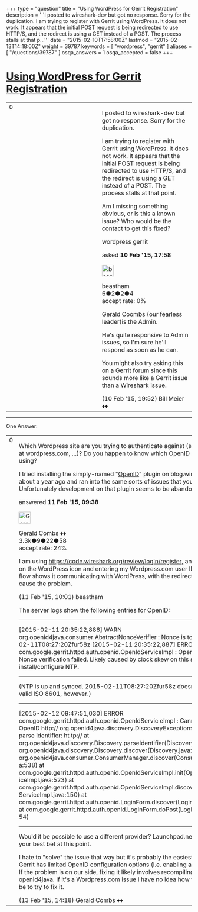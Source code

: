 +++
type = "question"
title = "Using WordPress for Gerrit Registration"
description = '''I posted to wireshark-dev but got no response. Sorry for the duplication. I am trying to register with Gerrit using WordPress. It does not work. It appears that the initial POST request is being redirected to use HTTP/S, and the redirect is using a GET instead of a POST. The process stalls at that p...'''
date = "2015-02-10T17:58:00Z"
lastmod = "2015-02-13T14:18:00Z"
weight = 39787
keywords = [ "wordpress", "gerrit" ]
aliases = [ "/questions/39787" ]
osqa_answers = 1
osqa_accepted = false
+++

<div class="headNormal">

# [Using WordPress for Gerrit Registration](/questions/39787/using-wordpress-for-gerrit-registration)

</div>

<div id="main-body">

<div id="askform">

<table id="question-table" style="width:100%;"><colgroup><col style="width: 50%" /><col style="width: 50%" /></colgroup><tbody><tr class="odd"><td style="width: 30px; vertical-align: top"><div class="vote-buttons"><span id="post-39787-upvote" class="ajax-command post-vote up" rel="nofollow" title="I like this post (click again to cancel)"> </span><div id="post-39787-score" class="post-score" title="current number of votes">0</div><span id="post-39787-downvote" class="ajax-command post-vote down" rel="nofollow" title="I dont like this post (click again to cancel)"> </span> <span id="favorite-mark" class="ajax-command favorite-mark" rel="nofollow" title="mark/unmark this question as favorite (click again to cancel)"> </span><div id="favorite-count" class="favorite-count"></div></div></td><td><div id="item-right"><div class="question-body"><p>I posted to wireshark-dev but got no response. Sorry for the duplication.</p><p>I am trying to register with Gerrit using WordPress. It does not work. It appears that the initial POST request is being redirected to use HTTP/S, and the redirect is using a GET instead of a POST. The process stalls at that point.</p><p>Am I missing something obvious, or is this a known issue? Who would be the contact to get this fixed?</p></div><div id="question-tags" class="tags-container tags"><span class="post-tag tag-link-wordpress" rel="tag" title="see questions tagged &#39;wordpress&#39;">wordpress</span> <span class="post-tag tag-link-gerrit" rel="tag" title="see questions tagged &#39;gerrit&#39;">gerrit</span></div><div id="question-controls" class="post-controls"></div><div class="post-update-info-container"><div class="post-update-info post-update-info-user"><p>asked <strong>10 Feb '15, 17:58</strong></p><img src="https://secure.gravatar.com/avatar/6a7bcd53f128960b7e664fa5ca309008?s=32&amp;d=identicon&amp;r=g" class="gravatar" width="32" height="32" alt="beastham&#39;s gravatar image" /><p><span>beastham</span><br />
<span class="score" title="6 reputation points">6</span><span title="2 badges"><span class="badge1">●</span><span class="badgecount">2</span></span><span title="2 badges"><span class="silver">●</span><span class="badgecount">2</span></span><span title="4 badges"><span class="bronze">●</span><span class="badgecount">4</span></span><br />
<span class="accept_rate" title="Rate of the user&#39;s accepted answers">accept rate:</span> <span title="beastham has no accepted answers">0%</span></p></div></div><div id="comments-container-39787" class="comments-container"><span id="39788"></span><div id="comment-39788" class="comment"><div id="post-39788-score" class="comment-score"></div><div class="comment-text"><p>Gerald Coombs (our fearless leader)is the Admin.</p><p>He's quite responsive to Admin issues, so I'm sure he'll respond as soon as he can.</p><p>You might also try asking this on a Gerrit forum since this sounds more like a Gerrit issue than a Wireshark issue.</p></div><div id="comment-39788-info" class="comment-info"><span class="comment-age">(10 Feb '15, 19:52)</span> <span class="comment-user userinfo">Bill Meier ♦♦</span></div></div></div><div id="comment-tools-39787" class="comment-tools"></div><div class="clear"></div><div id="comment-39787-form-container" class="comment-form-container"></div><div class="clear"></div></div></td></tr></tbody></table>

------------------------------------------------------------------------

<div class="tabBar">

<span id="sort-top"></span>

<div class="headQuestions">

One Answer:

</div>

</div>

<span id="39802"></span>

<div id="answer-container-39802" class="answer">

<table style="width:100%;"><colgroup><col style="width: 50%" /><col style="width: 50%" /></colgroup><tbody><tr class="odd"><td style="width: 30px; vertical-align: top"><div class="vote-buttons"><span id="post-39802-upvote" class="ajax-command post-vote up" rel="nofollow" title="I like this post (click again to cancel)"> </span><div id="post-39802-score" class="post-score" title="current number of votes">0</div><span id="post-39802-downvote" class="ajax-command post-vote down" rel="nofollow" title="I dont like this post (click again to cancel)"> </span></div></td><td><div class="item-right"><div class="answer-body"><p>Which Wordpress site are you trying to authenticate against (self-hosted, one at wordpress.com, ...)? Do you happen to know which OpenID plugin you're using?</p><p>I tried installing the simply-named "<a href="https://wordpress.org/plugins/openid/">OpenID</a>" plugin on blog.wireshark.org about a year ago and ran into the same sorts of issues that you're seeing. Unfortunately development on that plugin seems to be abandoned.</p></div><div class="answer-controls post-controls"></div><div class="post-update-info-container"><div class="post-update-info post-update-info-user"><p>answered <strong>11 Feb '15, 09:38</strong></p><img src="https://secure.gravatar.com/avatar/6db117a984c6529df88330dc49fb1ee4?s=32&amp;d=identicon&amp;r=g" class="gravatar" width="32" height="32" alt="Gerald%20Combs&#39;s gravatar image" /><p><span>Gerald Combs ♦♦</span><br />
<span class="score" title="3332 reputation points"><span>3.3k</span></span><span title="9 badges"><span class="badge1">●</span><span class="badgecount">9</span></span><span title="22 badges"><span class="silver">●</span><span class="badgecount">22</span></span><span title="58 badges"><span class="bronze">●</span><span class="badgecount">58</span></span><br />
<span class="accept_rate" title="Rate of the user&#39;s accepted answers">accept rate:</span> <span title="Gerald Combs has 32 accepted answers">24%</span></p></div></div><div id="comments-container-39802" class="comments-container"><span id="39803"></span><div id="comment-39803" class="comment"><div id="post-39803-score" class="comment-score"></div><div class="comment-text"><p>I am using <a href="https://code.wireshark.org/review/login/register,">https://code.wireshark.org/review/login/register,</a> and then clicking on the WordPress icon and entering my Wordpress.com user ID. Tracing the flow shows it communicating with WordPress, with the redirect appearing to cause the problem.</p></div><div id="comment-39803-info" class="comment-info"><span class="comment-age">(11 Feb '15, 10:01)</span> <span class="comment-user userinfo">beastham</span></div></div><span id="39858"></span><div id="comment-39858" class="comment"><div id="post-39858-score" class="comment-score"></div><div class="comment-text"><p>The server logs show the following entries for OpenID:</p><hr /><p>[2015-02-11 20:35:22,886] WARN org.openid4java.consumer.AbstractNonceVerifier : Nonce is too old: 2015-02-11T08:27:20Zfur58z [2015-02-11 20:35:22,887] ERROR com.google.gerrit.httpd.auth.openid.OpenIdServiceImpl : OpenID failure: Nonce verification failed. Likely caused by clock skew on this server, install/configure NTP.</p><hr /><p>(NTP is up and synced. 2015-02-11T08:27:20Zfur58z doesn't appear to be valid ISO 8601, however.)</p><hr /><p>[2015-02-12 09:47:51,030] ERROR com.google.gerrit.httpd.auth.openid.OpenIdServic eImpl : Cannot discover OpenID http:// org.openid4java.discovery.DiscoveryException: 0x500: Cannot parse identifier: ht tp:// at org.openid4java.discovery.Discovery.parseIdentifier(Discovery.java:12 1) at org.openid4java.discovery.Discovery.discover(Discovery.java:129) at org.openid4java.consumer.ConsumerManager.discover(ConsumerManager.jav a:538) at com.google.gerrit.httpd.auth.openid.OpenIdServiceImpl.init(OpenIdServ iceImpl.java:523) at com.google.gerrit.httpd.auth.openid.OpenIdServiceImpl.discover(OpenId ServiceImpl.java:150) at com.google.gerrit.httpd.auth.openid.LoginForm.discover(LoginForm.java :164) at com.google.gerrit.httpd.auth.openid.LoginForm.doPost(LoginForm.java:1 54)</p><hr /><p>Would it be possible to use a different provider? Launchpad.net is probably your best bet at this point.</p><p>I hate to "solve" the issue that way but it's probably the easiest going forward. Gerrit has limited OpenID configuration options (i.e. enabling and disabling it). If the problem is on our side, fixing it likely involves recompiling Gerrit itself or openid4java. If it's a Wordpress.com issue I have no idea how feasible it would be to try to fix it.</p></div><div id="comment-39858-info" class="comment-info"><span class="comment-age">(13 Feb '15, 14:18)</span> <span class="comment-user userinfo">Gerald Combs ♦♦</span></div></div></div><div id="comment-tools-39802" class="comment-tools"></div><div class="clear"></div><div id="comment-39802-form-container" class="comment-form-container"></div><div class="clear"></div></div></td></tr></tbody></table>

</div>

<div class="paginator-container-left">

</div>

</div>

</div>

